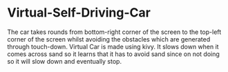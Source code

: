 # Virtual-Self-Driving-Car
The car takes rounds from bottom-right corner of the screen to the top-left corner of the screen whilst avoiding the obstacles
which are generated through touch-down.
Virtual Car is made using kivy. It slows down when it comes across sand so it learns that it has to avoid sand since on
not doing so it will slow down and eventually stop.
